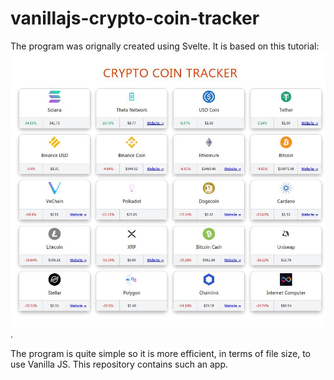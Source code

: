 # vanillajs-crypto-coin-tracker

The program was orignally created using Svelte. It is based on this tutorial: ![Crypto Coin Tracker screenshot](/assets/Crypto_Coin_Tracker.jpg). 

The program is quite simple so it is more efficient, in terms of file size, to use Vanilla JS. This repository contains such an app.
